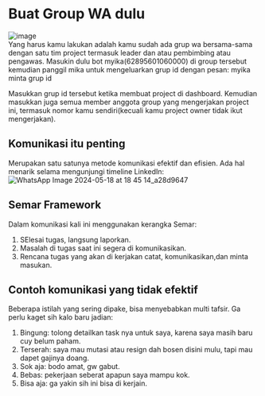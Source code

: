 # Buat Group WA dulu

![image](https://github.com/user-attachments/assets/9e12d3cf-b74b-49b5-90fa-64c66bfb56d5)  
Yang harus kamu lakukan adalah kamu sudah ada grup wa bersama-sama dengan satu tim project termasuk leader dan atau pembimbing atau pengawas.
Masukin dulu bot myika(62895601060000) di group tersebut kemudian panggil mika untuk mengeluarkan grup id dengan pesan: myika minta grup id

Masukkan grup id tersebut ketika membuat project di dashboard. Kemudian masukkan juga semua member anggota group yang mengerjakan project ini, termasuk nomor kamu sendiri(kecuali kamu project owner tidak ikut mengerjakan).

## Komunikasi itu penting
Merupakan satu satunya metode komunikasi efektif dan efisien. Ada hal menarik selama mengunjungi timeline LinkedIn:  
![WhatsApp Image 2024-05-18 at 18 45 14_a28d9647](https://github.com/domyid/jujur/assets/11188109/1a5f0b35-3d38-4cbb-8738-7eed0e49a968)  

## Semar Framework
Dalam komunikasi kali ini menggunakan kerangka Semar:
1. SElesai tugas, langsung laporkan.
2. Masalah di tugas saat ini segera di komunikasikan.
3. Rencana tugas yang akan di kerjakan catat, komunikasikan,dan minta masukan.


## Contoh komunikasi yang tidak efektif
Beberapa istilah yang sering dipake, bisa menyebabkan multi tafsir. Ga perlu kaget sih kalo baru jadian:

1. Bingung: tolong detailkan task nya untuk saya, karena saya masih baru cuy belum paham.
2. Terserah: saya mau mutasi atau resign dah bosen disini mulu, tapi mau dapet gajinya doang.
3. Sok aja: bodo amat, gw gabut.
4. Bebas: pekerjaan seberat apapun saya mampu kok.
5. Bisa aja: ga yakin sih ini bisa di kerjain.
